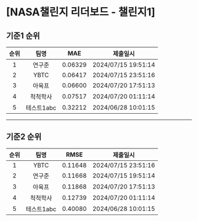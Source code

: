 # [NASA챌린지 리더보드 - 챌린지1]
## 기준1 순위
| 순위 | 팀명 | MAE | 제출일시 |
|:----:|:----:|:-----:|:----:|
| 1 | 연구준 | 0.06329 | 2024/07/15 19:51:14 |
| 2 | YBTC | 0.06417 | 2024/07/15 23:51:16 |
| 3 | 아육프 | 0.06600 | 2024/07/20 17:51:13 |
| 4 | 척척학사 | 0.07517 | 2024/07/20 01:11:14 |
| 5 | 테스트1abc | 0.32212 | 2024/06/28 10:01:15 |
___
## 기준2 순위
| 순위 | 팀명 | RMSE | 제출일시 |
|:----:|:----:|:-----:|:----:|
| 1 | YBTC | 0.11648 | 2024/07/15 23:51:16 |
| 2 | 연구준 | 0.11668 | 2024/07/15 19:51:14 |
| 3 | 아육프 | 0.11868 | 2024/07/20 17:51:13 |
| 4 | 척척학사 | 0.12739 | 2024/07/20 01:11:14 |
| 5 | 테스트1abc | 0.40080 | 2024/06/28 10:01:15 |
